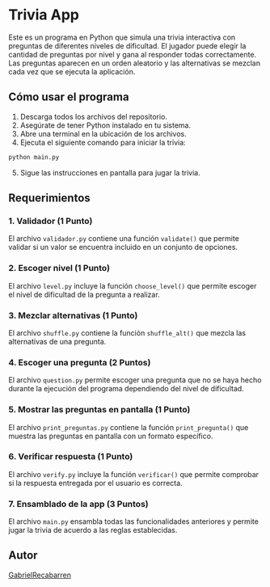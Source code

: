 # Trivia App

Este es un programa en Python que simula una trivia interactiva con preguntas de diferentes niveles de dificultad. El jugador puede elegir la cantidad de preguntas por nivel y gana al responder todas correctamente. Las preguntas aparecen en un orden aleatorio y las alternativas se mezclan cada vez que se ejecuta la aplicación.

## Cómo usar el programa

1. Descarga todos los archivos del repositorio.
2. Asegúrate de tener Python instalado en tu sistema.
3. Abre una terminal en la ubicación de los archivos.
4. Ejecuta el siguiente comando para iniciar la trivia:

```bash
python main.py
```

5. Sigue las instrucciones en pantalla para jugar la trivia.

## Requerimientos

### 1. Validador (1 Punto)
El archivo `validador.py` contiene una función `validate()` que permite validar si un valor se encuentra incluido en un conjunto de opciones.

### 2. Escoger nivel (1 Punto)
El archivo `level.py` incluye la función `choose_level()` que permite escoger el nivel de dificultad de la pregunta a realizar.

### 3. Mezclar alternativas (1 Punto)
El archivo `shuffle.py` contiene la función `shuffle_alt()` que mezcla las alternativas de una pregunta.

### 4. Escoger una pregunta (2 Puntos)
El archivo `question.py` permite escoger una pregunta que no se haya hecho durante la ejecución del programa dependiendo del nivel de dificultad.

### 5. Mostrar las preguntas en pantalla (1 Punto)
El archivo `print_preguntas.py` contiene la función `print_pregunta()` que muestra las preguntas en pantalla con un formato específico.

### 6. Verificar respuesta (1 Punto)
El archivo `verify.py` incluye la función `verificar()` que permite comprobar si la respuesta entregada por el usuario es correcta.

### 7. Ensamblado de la app (3 Puntos)
El archivo `main.py` ensambla todas las funcionalidades anteriores y permite jugar la trivia de acuerdo a las reglas establecidas.

## Autor
[GabrielRecabarren](https://github.com/GabrielRecabarren)
